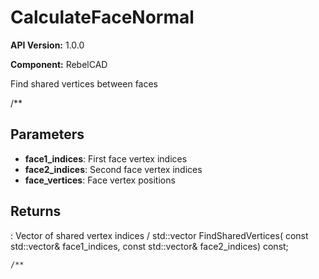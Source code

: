 # CalculateFaceNormal

**API Version:** 1.0.0

**Component:** RebelCAD

Find shared vertices between faces

/**

## Parameters

- **face1_indices**: First face vertex indices
- **face2_indices**: Second face vertex indices
- **face_vertices**: Face vertex positions

## Returns

: Vector of shared vertex indices
/
    std::vector<unsigned int> FindSharedVertices(
        const std::vector<unsigned int>& face1_indices,
        const std::vector<unsigned int>& face2_indices) const;

    /**

